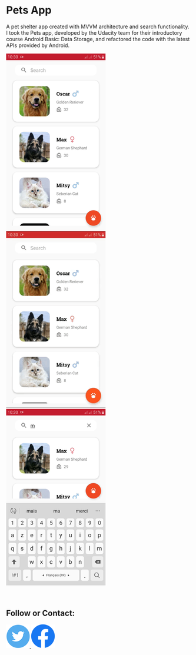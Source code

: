 Pets App
===================================

A pet shelter app created with MVVM architecture and search functionality.
I took the Pets app, developed by the Udacity team for their introductory course Android Basic: Data Storage, and refactored the code with the latest APIs provided by Android.

<img src = "pics/list.png"/>  <img src = "pics/ripple_effect.gif"/>  <img src = "pics/search.png"/> 

<br>

<h2>Follow or Contact:</h2>
<a href="https://twitter.com/AhmedSDev">
<img alt="Follow me on Twitter"
src="pics/twitter.png"/>
</a> <a href="https://www.facebook.com/androiddevblogbyas"><img alt="Follow me on Facebook" src="pics/facebook.png"/></a>

